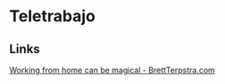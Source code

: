 # Teletrabajo

## Links

[Working from home can be magical - BrettTerpstra.com](https://brettterpstra.com/2020/03/25/working-from-home-can-be-magical/)


